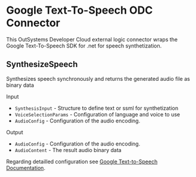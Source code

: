 # Google Text-To-Speech ODC Connector

This OutSystems Developer Cloud external logic connector wraps the Google Text-To-Speech SDK for .net
for speech synthetization.

## SynthesizeSpeech

Synthesizes speech synchronously and returns the generated audio file as binary data

Input

* `SynthesisInput` - Structure to define text or ssml for synthetization
* `VoiceSelectionParams` - Configuration of language and voice to use
* `AudioConfig` - Configuration of the audio encoding.

Output

* `AudioConfig` - Configuration of the audio encoding.
* `AudioContent` - The result audio binary data

Regarding detailled configuration see [Google Text-to-Speech Documentation](https://cloud.google.com/text-to-speech/docs/reference/rpc/google.cloud.texttospeech.v1beta1).
